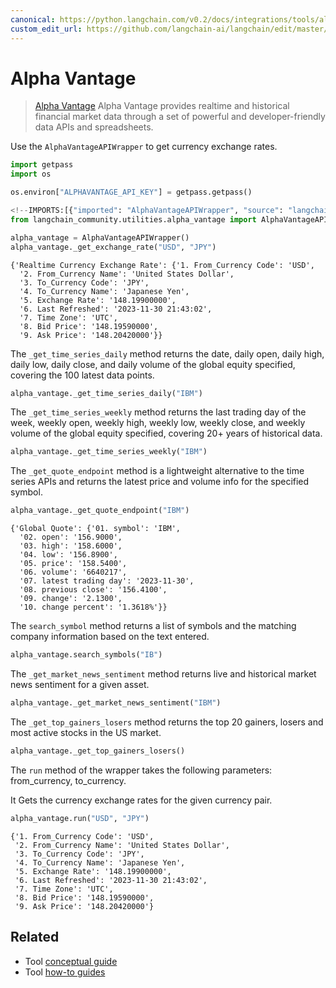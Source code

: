 ```yaml
---
canonical: https://python.langchain.com/v0.2/docs/integrations/tools/alpha_vantage/
custom_edit_url: https://github.com/langchain-ai/langchain/edit/master/docs/docs/integrations/tools/alpha_vantage.ipynb
---
```


# Alpha Vantage

>[Alpha Vantage](https://www.alphavantage.co) Alpha Vantage provides realtime and historical financial market data through a set of powerful and developer-friendly data APIs and spreadsheets. 

Use the ``AlphaVantageAPIWrapper`` to get currency exchange rates.


```python
import getpass
import os

os.environ["ALPHAVANTAGE_API_KEY"] = getpass.getpass()
```


```python
<!--IMPORTS:[{"imported": "AlphaVantageAPIWrapper", "source": "langchain_community.utilities.alpha_vantage", "docs": "https://api.python.langchain.com/en/latest/utilities/langchain_community.utilities.alpha_vantage.AlphaVantageAPIWrapper.html", "title": "Alpha Vantage"}]-->
from langchain_community.utilities.alpha_vantage import AlphaVantageAPIWrapper
```


```python
alpha_vantage = AlphaVantageAPIWrapper()
alpha_vantage._get_exchange_rate("USD", "JPY")
```



```output
{'Realtime Currency Exchange Rate': {'1. From_Currency Code': 'USD',
  '2. From_Currency Name': 'United States Dollar',
  '3. To_Currency Code': 'JPY',
  '4. To_Currency Name': 'Japanese Yen',
  '5. Exchange Rate': '148.19900000',
  '6. Last Refreshed': '2023-11-30 21:43:02',
  '7. Time Zone': 'UTC',
  '8. Bid Price': '148.19590000',
  '9. Ask Price': '148.20420000'}}
```


The `_get_time_series_daily` method returns the date, daily open, daily high, daily low, daily close, and daily volume of the global equity specified, covering the 100 latest data points.


```python
alpha_vantage._get_time_series_daily("IBM")
```

The `_get_time_series_weekly` method returns the last trading day of the week, weekly open, weekly high, weekly low, weekly close, and weekly volume of the global equity specified, covering 20+ years of historical data.


```python
alpha_vantage._get_time_series_weekly("IBM")
```

The `_get_quote_endpoint` method is a lightweight alternative to the time series APIs and returns the latest price and volume info for the specified symbol.


```python
alpha_vantage._get_quote_endpoint("IBM")
```



```output
{'Global Quote': {'01. symbol': 'IBM',
  '02. open': '156.9000',
  '03. high': '158.6000',
  '04. low': '156.8900',
  '05. price': '158.5400',
  '06. volume': '6640217',
  '07. latest trading day': '2023-11-30',
  '08. previous close': '156.4100',
  '09. change': '2.1300',
  '10. change percent': '1.3618%'}}
```


The `search_symbol` method returns a list of symbols and the matching company information based on the text entered.


```python
alpha_vantage.search_symbols("IB")
```

The `_get_market_news_sentiment` method returns live and historical market news sentiment for a given asset.


```python
alpha_vantage._get_market_news_sentiment("IBM")
```

The `_get_top_gainers_losers` method returns the top 20 gainers, losers and most active stocks in the US market.


```python
alpha_vantage._get_top_gainers_losers()
```

The `run` method of the wrapper takes the following parameters: from_currency, to_currency. 

It Gets the currency exchange rates for the given currency pair.


```python
alpha_vantage.run("USD", "JPY")
```



```output
{'1. From_Currency Code': 'USD',
 '2. From_Currency Name': 'United States Dollar',
 '3. To_Currency Code': 'JPY',
 '4. To_Currency Name': 'Japanese Yen',
 '5. Exchange Rate': '148.19900000',
 '6. Last Refreshed': '2023-11-30 21:43:02',
 '7. Time Zone': 'UTC',
 '8. Bid Price': '148.19590000',
 '9. Ask Price': '148.20420000'}
```



## Related

- Tool [conceptual guide](/docs/concepts/#tools)
- Tool [how-to guides](/docs/how_to/#tools)